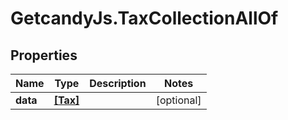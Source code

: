 # GetcandyJs.TaxCollectionAllOf

## Properties

Name | Type | Description | Notes
------------ | ------------- | ------------- | -------------
**data** | [**[Tax]**](Tax.md) |  | [optional] 


